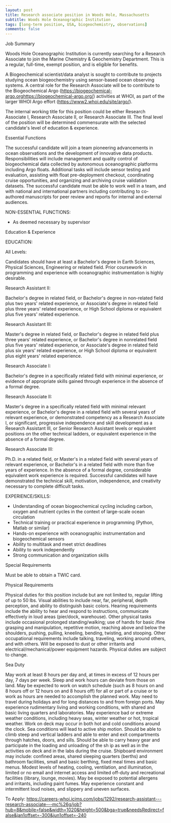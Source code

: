 ```yaml
---
layout: post
title: Research associate position in Woods Hole, Massachusetts
subtitle: Woods Hole Oceanographic Institution
tags: [long-term position, USA, biogeochemistry, observations]
comments: false
---
```

Job Summary

Woods Hole Oceanographic Institution is currently searching for a Research Associate to join the Marine Chemistry & Geochemistry Department. This is a regular, full-time, exempt position, and is eligible for benefits.



A Biogeochemical scientist/data analyst is sought to contribute to projects studying ocean biogeochemistry using sensor-based ocean observing systems. A central role for the Research Associate will be to contribute to the Biogeochemical Argo (https://biogeochemical-argo.org<https://biogeochemical-argo.org/>) activities at WHOI, as part of the larger WHOI Argo effort (https://www2.whoi.edu/site/argo/).



The internal working title for this position could be either Research Associate I, Research Associate II, or Research Associate III. The final level of the position will be determined commensurate with the selected candidate's level of education & experience.

Essential Functions

The successful candidate will join a team pioneering advancements in ocean observations and the development of innovative data products. Responsibilities will include management and quality control of biogeochemical data collected by autonomous oceanographic platforms including Argo floats. Additional tasks will include sensor testing and evaluation, assisting with float pre-deployment checkout, coordinating cruise opportunities, and organizing and archiving cruise validation datasets. The successful candidate must be able to work well in a team, and with national and international partners including contributing to co-authored manuscripts for peer review and reports for internal and external audiences.





NON-ESSENTIAL FUNCTIONS:

  *   As deemed necessary by supervisor

Education & Experience

EDUCATION:



All Levels:

Candidates should have at least a Bachelor's degree in Earth Sciences, Physical Sciences, Engineering or related field.  Prior coursework in programming and experience with oceanographic instrumentation is highly desirable.



Research Assistant II:

Bachelor's degree in related field, or Bachelor's degree in non-related field plus two years' related experience, or Associate's degree in related field plus three years' related experience, or High School diploma or equivalent plus five years' related experience.



Research Assistant III:

Master's degree in related field, or Bachelor's degree in related field plus three years' related experience, or Bachelor's degree in nonrelated field plus five years' related experience, or Associate's degree in related field plus six years' related experience, or High School diploma or equivalent plus eight years' related experience.



Research Associate I:

Bachelor's degree in a specifically related field with minimal experience, or evidence of appropriate skills gained through experience in the absence of a formal degree.



Research Associate II:

Master's degree in a specifically related field with minimal relevant experience, or Bachelor's degree in a related field with several years of relevant experience, or demonstrated competency as a Research Associate I, or significant, progressive independence and skill development as a Research Assistant III, or Senior Research Assistant levels or equivalent positions on the other technical ladders, or equivalent experience in the absence of a formal degree.



Research Associate III:

Ph.D. in a related field, or Master's in a related field with several years of relevant experience, or Bachelor's in a related field with more than five years of experience. In the absence of a formal degree, considerable equivalent work experience is required. Successful candidates will have demonstrated the technical skill, motivation, independence, and creativity necessary to complete difficult tasks.



EXPERIENCE/SKILLS:

  *   Understanding of ocean biogeochemical cycling including carbon, oxygen and nutrient cycles in the context of large-scale ocean circulation
  *   Technical training or practical experience in programming (Python, Matlab or similar)
  *   Hands-on experience with oceanographic instrumentation and biogeochemical sensors
  *   Ability to multitask and meet strict deadlines
  *   Ability to work independently
  *   Strong communication and organization skills



Special Requirements

Must be able to obtain a TWIC card.


Physical Requirements

Physical duties for this position include but are not limited to, regular lifting of up to 50 lbs. Visual abilities to include near, far, peripheral, depth perception, and ability to distinguish basic colors. Hearing requirements include the ability to hear and respond to instructions, communicate effectively in loud areas (pier/dock, warehouse). Other physical tasks include occasional prolonged standing/walking; use of hands for basic /fine grasping and manipulation, repetitive motion, reaching above and below the shoulders, pushing, pulling, kneeling, bending, twisting, and stooping. Other occupational requirements include talking, traveling, working around others, and with others. Will be exposed to dust or other irritants and electrical/mechanical/power equipment hazards. Physical duties are subject to change.

Sea Duty

May work at least 8 hours per day and, at times in excess of 12 hours per day, 7 days per week. Sleep and work hours can deviate from those on land. May be expected to work on watch schedule (such as 8 hours on and 8 hours off or 12 hours on and 8 hours off) for all or part of a cruise or to work as hours are needed to accomplish the planned work. May need to travel during holidays and for long distances to and from foreign ports. May experience rudimentary living and working conditions, with shared and basic living quarters and laboratories. May experience bad or extreme weather conditions, including heavy seas, winter weather or hot, tropical weather. Work on deck may occur in both hot and cold conditions around the clock. Sea conditions will lead to active ship motion. Should be able to climb steep and vertical ladders and able to enter and exit compartments through hatches, doors, and sills. Should be able to carry heavy gear and participate in the loading and unloading of the sh
 ip as well as in the activities on deck and in the labs during the cruise. Shipboard environment may include: confined areas, shared sleeping quarters (berths) and bathroom facilities, small and basic berthing, fixed meal times and basic menus. Modest levels of heating, cooling, ventilation, and illumination, limited or no email and internet access and limited off-duty and recreational facilities (library, lounge, movies). May be exposed to potential allergens and irritants, including paint fumes. May experience constant and intermittent loud noises, and slippery and uneven surfaces.

To Apply: https://careers-whoi.icims.com/jobs/1292/research-assistant---research-associate---mc%26g/job?hub=8&mobile=false&width=1020&height=500&bga=true&needsRedirect=false&jan1offset=-300&jun1offset=-240
